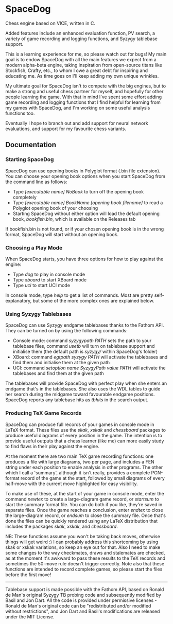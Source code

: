 # SpaceDog
Chess engine based on VICE, written in C.

Added features include an enhanced evaluation function, PV search, a variety of game recording and logging functions, and Syzygy tablebase support.

This is a learning experience for me, so please watch out for bugs!  My main goal is to endow SpaceDog with all the main features we expect from a modern alpha-beta engine, taking inspiration from open-source titans like Stockfish, Crafty, etc., to whom I owe a great debt for inspiring and educating me.  As time goes on I'll keep adding my own unique wrinkles.  

My ultimate goal for SpaceDog isn't to compete with the big engines, but to make a strong and useful chess partner for myself, and hopefully for other people learning the game.  With that in mind I've spent some effort adding game recording and logging functions that I find helpful for learning from my games with SpaceDog, and I'm working on some useful analysis functions too. 

Eventually I hope to branch out and add support for neural network evaluations, and support for my favourite chess variants.

## Documentation
### Starting SpaceDog
SpaceDog can use opening books in Polyglot format (.bin file extension).  You can choose your opening book options when you start SpaceDog from the command line as follows:
* Type _[executable name] NoBook_ to turn off the opening book completely
* Type _[executable name] BookName [opening book filename]_ to read a Polyglot opening book of your choosing
* Starting SpaceDog without either option will load the default opening book, _bookfish.bin_, which is available on the Releases tab 
  
If bookfish.bin is not found, or if your chosen opening book is in the wrong format, SpaceDog will start without an opening book.

### Choosing a Play Mode
When SpaceDog starts, you have three options for how to play against the engine:
* Type _dog_ to play in console mode
* Type _xboard_ to start XBoard mode
* Type _uci_ to start UCI mode

In console mode, type _help_ to get a list of commands.  Most are pretty self-explanatory, but some of the more complex ones are explained below.

### Using Syzygy Tablebases
SpaceDog can use Syzygy endgame tablebases thanks to the Fathom API.  They can be turned on by using the following commands:

* Console mode: command _syzygypath PATH_ sets the path to your tablebase files, command _usetb_ will turn on tablebase support and initialise them (the default path is _syzygy/_ within SpaceDog's folder)
* XBoard: command _egtpath syzygy PATH_ will activate the tablebases and find them and initialise them at the given path
* UCI: command _setoption name SyzygyPath value PATH_ will activate the tablebases and find them at the given path

The tablebases will provide SpaceDog with perfect play when she enters an endgame that's in the tablebases.  She also uses the WDL tables to guide her search during the midgame toward favourable endgame positions.  SpaceDog reports any tablebase hits as _tbhits_ in the search output.

### Producing TeX Game Records
SpaceDog can produce full records of your games in console mode in LaTeX format.  These files use the _skak_, _xskak_ and _chessboard_ packages to produce useful diagrams of every position in the game.  The intention is to provide useful outputs that a chess learner (like me) can more easily study to find flaws in their play against the engine.  

At the moment there are two main TeX game recording functions: one produces a file with large diagrams, two per page, and includes a FEN string under each position to enable analysis in other programs. The other which I call a 'summary', although it isn't really, provides a complete PGN-format record of the game at the start, followed by small diagrams of every half-move with the current move highlighted for easy visibility.

To make use of these, at the start of your game in console mode, enter the command _newtex_ to create a large-diagram game record, or _startsum_ to start the summary format file. You can do both if you like, they're saved in separate files. Once the game reaches a conclusion, enter _endtex_ to close the large-diagram record, or _endsum_ to close the summary file. Once that's done the files can be quickly rendered using any LaTeX distribution that includes the packages _skak_, _xskak_, and _chessboard_.

NB: These functions assume you won't be taking back moves, otherwise things will get weird :) I can probably address this shortcoming by using skak or xskak variations, so keep an eye out for that. Also I need to make some changes to the way checkmates, draws and stalemates are checked, as at the moment it's awkward to pass these results to the TeX records and sometimes the 50-move rule doesn't trigger correctly.  Note also that these functions are intended to record complete games, so please start the files before the first move!



-------
Tablebase support is made possible with the Fathom API, based on Ronald de Man's original Syzygy TB probing code and subsequently modified by Basil and Jon Dart.  All the code is provided under permissive licenses - Ronald de Man's original code can be "redistributed and/or modified without restrictions", and Jon Dart and Basil's modifications are released under the MIT License.

